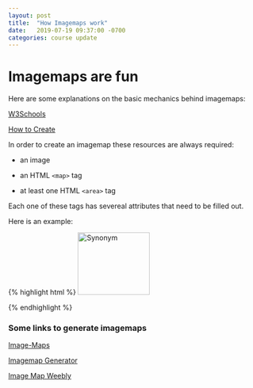 ```yaml
---
layout: post
title:  "How Imagemaps work"
date:   2019-07-19 09:37:00 -0700
categories: course update
---
```


# Imagemaps are fun

Here are some explanations on the basic mechanics behind imagemaps:

[W3Schools](https://www.w3schools.com/tags/tag_map.asp)

[How to Create](http://www.howtocreate.co.uk/tutorials/html/imagemaps)

In order to create an imagemap these resources are always required:

- an image

- an HTML ```<map>``` tag

- at least one HTML ```<area>``` tag

Each one of these tags has severeal attributes that need to be filled out.

Here is an example:

{% highlight html %}
<img src="example.png" width="145" height="126" alt="Synonym" usemap="#map_name">

<map name="map_name">
  <area shape="rect" coords="0,0,82,126" href="object.htm" alt="Sun">
  <area shape="circle" coords="90,58,3" href="object_two.htm" alt="Mercury">
  <area shape="circle" coords="124,58,8" href="object_three.htm" alt="Venus">
</map>
{% endhighlight %}

### Some links to generate imagemaps

[Image-Maps](https://www.image-maps.com/)

[Imagemap Generator](http://imagemap-generator.dariodomi.de/)

[Image Map Weebly](https://image-map.weebly.com/)
